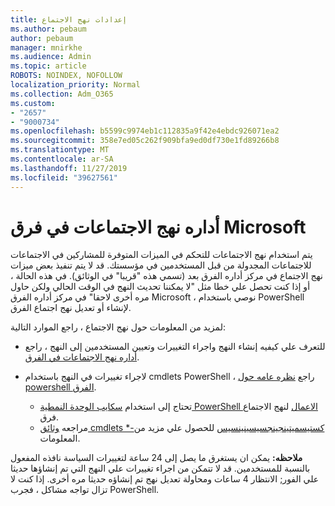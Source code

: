 ```yaml
---
title: إعدادات نهج الاجتماع
ms.author: pebaum
author: pebaum
manager: mnirkhe
ms.audience: Admin
ms.topic: article
ROBOTS: NOINDEX, NOFOLLOW
localization_priority: Normal
ms.collection: Adm_O365
ms.custom:
- "2657"
- "9000734"
ms.openlocfilehash: b5599c9974eb1c112835a9f42e4ebdc926071ea2
ms.sourcegitcommit: 358e7ed05c262f909bfa9ed0df730e1fd89266b8
ms.translationtype: MT
ms.contentlocale: ar-SA
ms.lasthandoff: 11/27/2019
ms.locfileid: "39627561"
---
```

# <a name="manage-meeting-policies-in-microsoft-teams"></a>أداره نهج الاجتماعات في فرق Microsoft

يتم استخدام نهج الاجتماعات للتحكم في الميزات المتوفرة للمشاركين في الاجتماعات للاجتماعات المجدولة من قبل المستخدمين في مؤسستك. قد لا يتم تنفيذ بعض ميزات نهج الاجتماع في مركز أداره الفرق بعد (تسمي هذه "قريبا" في الوثائق). في هذه الحالة ، أو إذا كنت تحصل علي خطا مثل "لا يمكننا تحديث النهج في الوقت الحالي ولكن حاول مره أخرى لاحقا" في مركز أداره الفرق Microsoft ، نوصي باستخدام PowerShell لإنشاء أو تعديل نهج اجتماع الفرق. 

لمزيد من المعلومات حول نهج الاجتماع ، راجع الموارد التالية:

- للتعرف علي كيفيه إنشاء النهج واجراء التغييرات وتعيين المستخدمين إلى النهج ، راجع [أداره نهج الاجتماعات في الفرق](https://docs.microsoft.com/microsoftteams/meeting-policies-in-teams).

- لاجراء تغييرات في النهج باستخدام cmdlets PowerShell ، راجع [نظره عامه حول powershell الفرق](https://docs.microsoft.com/microsoftteams/teams-powershell-overview). 
    - تحتاج إلى استخدام [سكايب الوحدة النمطية PowerShell الاعمال](https://www.microsoft.com/download/details.aspx?id=39366) لنهج الاجتماع فرق. 
    - مراجعه [وثائق cmdlets *-كستيسميتينجينجسيسينينسيس](https://docs.microsoft.com/search/?search=CsTeamsMeetingPolicy&view=skype-ps) للحصول علي مزيد من المعلومات.

**ملاحظه:** يمكن ان يستغرق ما يصل إلى 24 ساعة لتغييرات السياسة نافذه المفعول بالنسبة للمستخدمين. قد لا تتمكن من اجراء تغييرات علي النهج التي تم إنشاؤها حديثا علي الفور; الانتظار 4 ساعات ومحاولة تعديل نهج تم إنشاؤه حديثا مره أخرى. إذا كنت لا تزال تواجه مشاكل ، فجرب PowerShell.  
